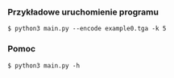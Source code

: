 ### Przykładowe uruchomienie programu

```shell
$ python3 main.py --encode example0.tga -k 5
```

### Pomoc
```shell
$ python3 main.py -h
```
